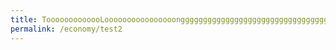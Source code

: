 ```yaml
---
title: TooooooooooooLoooooooooooooooongggggggggggggggggggggggggggggggggggggggggggggggggggggggggggg
permalink: /economy/test2
---
```

